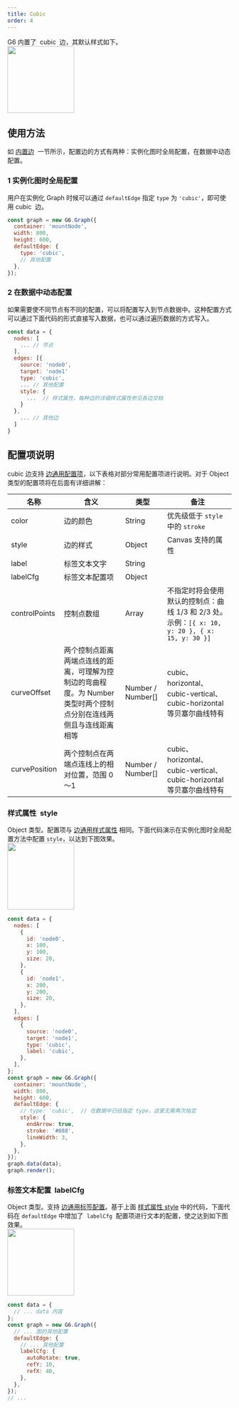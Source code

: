 ```yaml
---
title: Cubic
order: 4
---
```


G6 内置了  cubic  边，其默认样式如下。<br /> <img src='https://gw.alipayobjects.com/mdn/rms_f8c6a0/afts/img/A*rcLiTa6Ih3AAAAAAAAAAAABkARQnAQ' width=150/>

## 使用方法

如 [内置边](/zh/docs/manual/middle/elements/edges/defaultEdge)  一节所示，配置边的方式有两种：实例化图时全局配置，在数据中动态配置。

### 1 实例化图时全局配置

用户在实例化 Graph 时候可以通过 `defaultEdge` 指定 `type` 为 `'cubic'`，即可使用 cubic  边。

```javascript
const graph = new G6.Graph({
  container: 'mountNode',
  width: 800,
  height: 600,
  defaultEdge: {
    type: 'cubic',
    // 其他配置
  },
});
```

### 2 在数据中动态配置

如果需要使不同节点有不同的配置，可以将配置写入到节点数据中。这种配置方式可以通过下面代码的形式直接写入数据，也可以通过遍历数据的方式写入。

```javascript
const data = {
  nodes: [
    ... // 节点
  ],
  edges: [{
    source: 'node0',
    target: 'node1'
    type: 'cubic',
    ... // 其他配置
    style: {
      ...  // 样式属性，每种边的详细样式属性参见各边文档
    }
  },
    ... // 其他边
  ]
}
```

## 配置项说明

cubic 边支持 [边通用配置项](zh/docs/manual/middle/elements/edges/defaultEdge/#边的通用属性)，以下表格对部分常用配置项进行说明。对于 Object 类型的配置项将在后面有详细讲解：

| 名称 | 含义 | 类型 | 备注 |
| --- | --- | --- | --- |
| color | 边的颜色 | String | 优先级低于 `style` 中的 `stroke` |
| style | 边的样式 | Object | Canvas 支持的属性 |
| label | 标签文本文字 | String |  |
| labelCfg | 标签文本配置项 | Object |  |
| controlPoints | 控制点数组 | Array | 不指定时将会使用默认的控制点：曲线 1/3 和 2/3 处。示例：`[{ x: 10, y: 20 }, { x: 15, y: 30 }]` |
| curveOffset | 两个控制点距离两端点连线的距离，可理解为控制边的弯曲程度。为 Number 类型时两个控制点分别在连线两侧且与连线距离相等 | Number / Number[] | cubic、horizontal、cubic-vertical、cubic-horizontal 等贝塞尔曲线特有 |
| curvePosition | 两个控制点在两端点连线上的相对位置，范围 0～1 | Number / Number[] | cubic、horizontal、cubic-vertical、cubic-horizontal 等贝塞尔曲线特有 |

### 样式属性  style

Object 类型。配置项与 [边通用样式属性](/zh/docs/manual/middle/elements/edges/defaultEdge/#样式属性-style) 相同。下面代码演示在实例化图时全局配置方法中配置 `style`，以达到下图效果。<br /> <img src='https://gw.alipayobjects.com/mdn/rms_f8c6a0/afts/img/A*Do6IQouIA9AAAAAAAAAAAABkARQnAQ' width=150/>

```javascript
const data = {
  nodes: [
    {
      id: 'node0',
      x: 100,
      y: 100,
      size: 20,
    },
    {
      id: 'node1',
      x: 200,
      y: 200,
      size: 20,
    },
  ],
  edges: [
    {
      source: 'node0',
      target: 'node1',
      type: 'cubic',
      label: 'cubic',
    },
  ],
};
const graph = new G6.Graph({
  container: 'mountNode',
  width: 800,
  height: 600,
  defaultEdge: {
    // type: 'cubic',  // 在数据中已经指定 type，这里无需再次指定
    style: {
      endArrow: true,
      stroke: '#088',
      lineWidth: 3,
    },
  },
});
graph.data(data);
graph.render();
```

### 标签文本配置  labelCfg

Object 类型。支持 [边通用标签配置](/zh/docs/manual/middle/elements/edges/defaultEdge/#标签文本-label-及其配置-labelcfg)。基于上面 [样式属性 style](/zh/docs/manual/middle/elements/edges/defaultEdge/#样式属性-style) 中的代码，下面代码在 `defaultEdge` 中增加了  `labelCfg`  配置项进行文本的配置，使之达到如下图效果。<br /> <img src='https://gw.alipayobjects.com/mdn/rms_f8c6a0/afts/img/A*ySTVQ7MrMtgAAAAAAAAAAABkARQnAQ' width=150/>

```javascript
const data = {
  // ... data 内容
};
const graph = new G6.Graph({
  // ... 图的其他配置
  defaultEdge: {
    // ... 其他配置
    labelCfg: {
      autoRotate: true,
      refY: 10,
      refX: 40,
    },
  },
});
// ...
```
